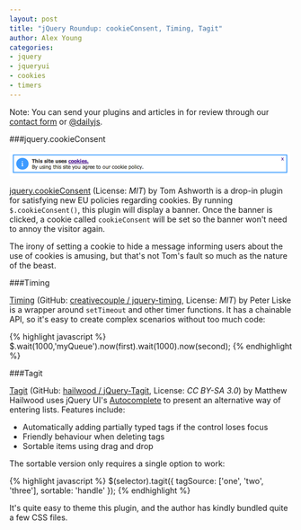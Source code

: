 ```yaml
---
layout: post
title: "jQuery Roundup: cookieConsent, Timing, Tagit"
author: Alex Young
categories: 
- jquery
- jqueryui
- cookies
- timers
---
```


<div class="intro">
Note: You can send your plugins and articles in for review through our <a href="/contact.html">contact form</a> or <a href="http://twitter.com/dailyjs">@dailyjs</a>.
</div>

###jquery.cookieConsent

![The EU doesn't understand cookies](/images/posts/eu-cookies.png)

[jquery.cookieConsent](https://github.com/phuu/jquery.cookieConsent) (License: _MIT_) by Tom Ashworth is a drop-in plugin for satisfying new EU policies regarding cookies.  By running `$.cookieConsent()`, this plugin will display a banner.  Once the banner is clicked, a cookie called `cookieConsent` will be set so the banner won't need to annoy the visitor again.

The irony of setting a cookie to hide a message informing users about the use of cookies is amusing, but that's not Tom's fault so much as the nature of the beast.

###Timing

[Timing](http://creativecouple.github.com/jquery-timing/) (GitHub: [creativecouple / jquery-timing](https://github.com/creativecouple/jquery-timing), License: _MIT_) by Peter Liske is a wrapper around `setTimeout` and other timer functions.  It has a chainable API, so it's easy to create complex scenarios without too much code:

{% highlight javascript %}
$.wait(1000,'myQueue').now(first).wait(1000).now(second);
{% endhighlight %}

###Tagit

[Tagit](http://webspirited.com/tagit/) (GitHub: [hailwood / jQuery-Tagit](https://github.com/hailwood/jQuery-Tagit), License: _CC BY-SA 3.0_) by Matthew Hailwood uses jQuery UI's [Autocomplete](http://jqueryui.com/demos/autocomplete/) to present an alternative way of entering lists.  Features include:

* Automatically adding partially typed tags if the control loses focus
* Friendly behaviour when deleting tags
* Sortable items using drag and drop

The sortable version only requires a single option to work:

{% highlight javascript %}
$(selector).tagit({ tagSource: ['one', 'two', 'three'], sortable: 'handle' });
{% endhighlight %}

It's quite easy to theme this plugin, and the author has kindly bundled quite a few CSS files.
